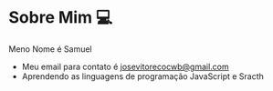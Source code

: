 # Sobre Mim  ‍💻
Meno Nome é  Samuel
- Meu email para contato é josevitorecocwb@gmail.com
- Aprendendo as linguagens de programação JavaScript e  Sracth

